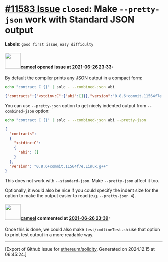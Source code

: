 # [\#11583 Issue](https://github.com/ethereum/solidity/issues/11583) `closed`: Make `--pretty-json` work with Standard JSON output
**Labels**: `good first issue`, `easy difficulty`


#### <img src="https://avatars.githubusercontent.com/u/137030?v=4" width="50">[cameel](https://github.com/cameel) opened issue at [2021-06-26 23:33](https://github.com/ethereum/solidity/issues/11583):

By default the compiler prints any JSON output in a compact form:

```bash
echo "contract C {}" | solc - --combined-json abi
```
```json
{"contracts":{"<stdin>:C":{"abi":[]}},"version":"0.8.6+commit.11564f7e.Linux.g++"}
```

You can use `--pretty-json` option to get nicely indented output from `--combined-json` option:

```bash
echo "contract C {}" | solc - --combined-json abi --pretty-json
```
```json
{
  "contracts":
  {
    "<stdin>:C":
    {
      "abi": []
    }
  },
  "version": "0.8.6+commit.11564f7e.Linux.g++"
}
```

This does not work with `--standard-json`. Make `--pretty-json` affect it too.

Optionally, it would also be nice if you could specify the indent size for the option to make the output easier to read (e.g. `--pretty-json 4`).

#### <img src="https://avatars.githubusercontent.com/u/137030?v=4" width="50">[cameel](https://github.com/cameel) commented at [2021-06-26 23:39](https://github.com/ethereum/solidity/issues/11583#issuecomment-869074310):

Once this is done, we could also make `test/cmdlineTest.sh` use that option to print test output in a more readable way.


-------------------------------------------------------------------------------



[Export of Github issue for [ethereum/solidity](https://github.com/ethereum/solidity). Generated on 2024.12.15 at 06:45:24.]
